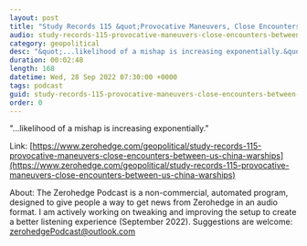 ```yaml
---
layout: post
title: "Study Records 115 &quot;Provocative Maneuvers, Close Encounters&quot; Between US &amp; China Warships This Year"
audio: study-records-115-provocative-maneuvers-close-encounters-between-us-china-warships-0
category: geopolitical
desc: "&quot;...likelihood of a mishap is increasing exponentially.&quot;"
duration: 00:02:48
length: 168
datetime: Wed, 28 Sep 2022 07:30:00 +0000
tags: podcast
guid: study-records-115-provocative-maneuvers-close-encounters-between-us-china-warships-0
order: 0
---
```

&quot;...likelihood of a mishap is increasing exponentially.&quot;

Link: [https://www.zerohedge.com/geopolitical/study-records-115-provocative-maneuvers-close-encounters-between-us-china-warships](https://www.zerohedge.com/geopolitical/study-records-115-provocative-maneuvers-close-encounters-between-us-china-warships)

About: The Zerohedge Podcast is a non-commercial, automated program, designed to give people a way to get news from Zerohedge in an audio format.  I am actively working on tweaking and improving the setup to create a better listening experience (September 2022).  Suggestions are welcome: [zerohedgePodcast@outlook.com](mailto:zerohedgePodcast@outlook.com)